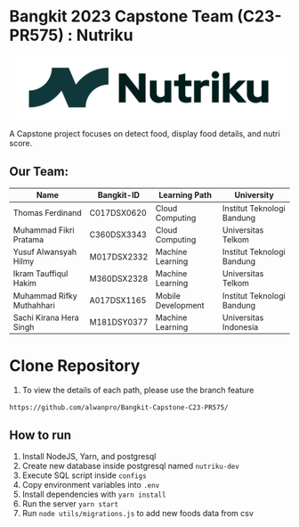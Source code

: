 # Bangkit 2023 Capstone Team (C23-PR575) : Nutriku

![Logo](https://github.com/alwanpro/Bangkit-Capstone-C23-PR575/blob/main/Nutriku.png?raw=true)


A Capstone project focuses on detect food, display food details, and nutri score.

## Our Team:
|           Name             |  Bangkit-ID  |    Learning Path   |         University         |
|----------------------------|--------------|--------------------|----------------------------|
| Thomas Ferdinand           |  C017DSX0620 | Cloud Computing    | Institut Teknologi Bandung |
| Muhammad Fikri Pratama     |  C360DSX3343 | Cloud Computing    | Universitas Telkom         |
| Yusuf Alwansyah Hilmy      |  M017DSX2332 | Machine Learning   | Institut Teknologi Bandung |
| Ikram Tauffiqul Hakim      |  M360DSX2328 | Machine Learning   | Universitas Telkom         |
| Muhammad Rifky Muthahhari  |  A017DSX1165 | Mobile Development | Institut Teknologi Bandung |
| Sachi Kirana Hera Singh    |  M181DSY0377 | Machine Learning   | Universitas Indonesia      |

  
# Clone Repository
1. To view the details of each path, please use the branch feature

```
https://github.com/alwanpro/Bangkit-Capstone-C23-PR575/
```

## How to run

1. Install NodeJS, Yarn, and postgresql
2. Create new database inside postgresql named `nutriku-dev`
3. Execute SQL script inside `configs`
4. Copy environment variables into `.env`
5. Install dependencies with `yarn install`
6. Run the server `yarn start`
7. Run `node utils/migrations.js` to add new foods data from csv
```

